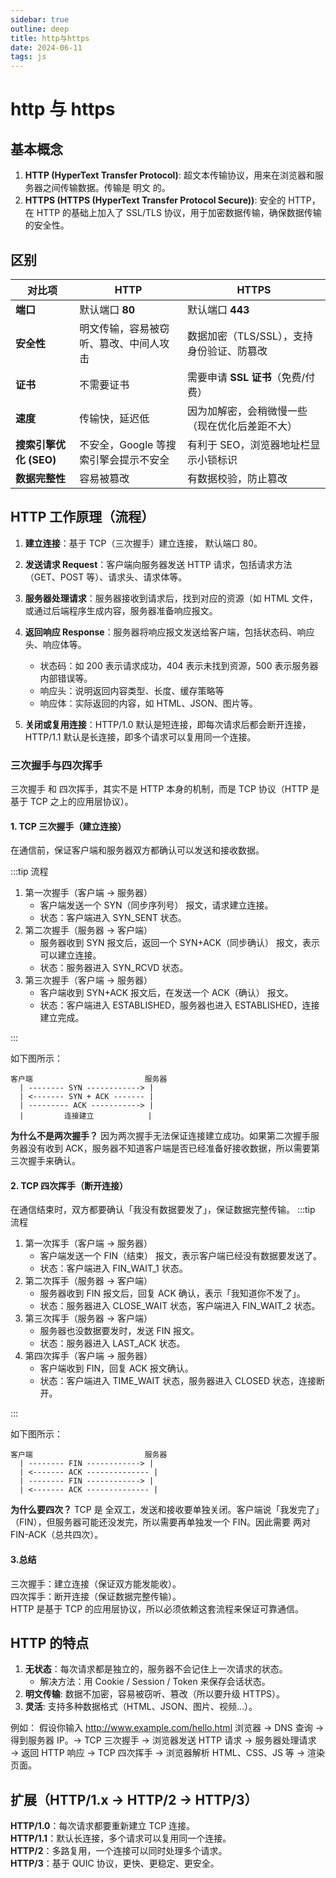 ```yaml
---
sidebar: true
outline: deep
title: http与https
date: 2024-06-11
tags: js
---
```


# http 与 https

## 基本概念

1. **HTTP (HyperText Transfer Protocol)**: 超文本传输协议，用来在浏览器和服务器之间传输数据。传输是 明文 的。
2. **HTTPS (HTTPS (HyperText Transfer Protocol Secure))**: 安全的 HTTP，在 HTTP 的基础上加入了 SSL/TLS 协议，用于加密数据传输，确保数据传输的安全性。

## 区别

| 对比项                 | HTTP                                   | HTTPS                                          |
| ---------------------- | -------------------------------------- | ---------------------------------------------- |
| **端口**               | 默认端口 **80**                        | 默认端口 **443**                               |
| **安全性**             | 明文传输，容易被窃听、篡改、中间人攻击 | 数据加密（TLS/SSL），支持身份验证、防篡改      |
| **证书**               | 不需要证书                             | 需要申请 **SSL 证书**（免费/付费）             |
| **速度**               | 传输快，延迟低                         | 因为加解密，会稍微慢一些（现在优化后差距不大） |
| **搜索引擎优化 (SEO)** | 不安全，Google 等搜索引擎会提示不安全  | 有利于 SEO，浏览器地址栏显示小锁标识           |
| **数据完整性**         | 容易被篡改                             | 有数据校验，防止篡改                           |

## HTTP 工作原理（流程）

1. **建立连接**：基于 TCP（三次握手）建立连接， 默认端口 80。
2. **发送请求 Request**：客户端向服务器发送 HTTP 请求，包括请求方法（GET、POST 等）、请求头、请求体等。
3. **服务器处理请求**：服务器接收到请求后，找到对应的资源（如 HTML 文件，或通过后端程序生成内容，服务器准备响应报文。
4. **返回响应 Response**：服务器将响应报文发送给客户端，包括状态码、响应头、响应体等。

   - 状态码：如 200 表示请求成功，404 表示未找到资源，500 表示服务器内部错误等。
   - 响应头：说明返回内容类型、长度、缓存策略等
   - 响应体：实际返回的内容，如 HTML、JSON、图片等。

5. **关闭或复用连接**：HTTP/1.0 默认是短连接，即每次请求后都会断开连接，HTTP/1.1 默认是长连接，即多个请求可以复用同一个连接。

### 三次握手与四次挥手

三次握手 和 四次挥手，其实不是 HTTP 本身的机制，而是 TCP 协议（HTTP 是基于 TCP 之上的应用层协议）。

#### 1. TCP 三次握手（建立连接）

在通信前，保证客户端和服务器双方都确认可以发送和接收数据。

:::tip 流程

1. 第一次握手（客户端 → 服务器）
   - 客户端发送一个 SYN（同步序列号） 报文，请求建立连接。
   - 状态：客户端进入 SYN_SENT 状态。
2. 第二次握手（服务器 → 客户端）
   - 服务器收到 SYN 报文后，返回一个 SYN+ACK（同步确认） 报文，表示可以建立连接。
   - 状态：服务器进入 SYN_RCVD 状态。
3. 第三次握手（客户端 → 服务器）
   - 客户端收到 SYN+ACK 报文后，在发送一个 ACK（确认） 报文。
   - 状态：客户端进入 ESTABLISHED，服务器也进入 ESTABLISHED，连接建立完成。

:::

如下图所示：

```
客户端                         服务器
  | -------- SYN ------------> |
  | <------- SYN + ACK ------- |
  | --------- ACK -----------> |
  |         连接建立            |

```

**为什么不是两次握手？**
因为两次握手无法保证连接建立成功。如果第二次握手服务器没有收到 ACK，服务器不知道客户端是否已经准备好接收数据，所以需要第三次握手来确认。

#### 2. TCP 四次挥手（断开连接）

在通信结束时，双方都要确认「我没有数据要发了」，保证数据完整传输。
:::tip 流程

1. 第一次挥手（客户端 → 服务器）
   - 客户端发送一个 FIN（结束） 报文，表示客户端已经没有数据要发送了。
   - 状态：客户端进入 FIN_WAIT_1 状态。
2. 第二次挥手（服务器 → 客户端）
   - 服务器收到 FIN 报文后，回复 ACK 确认，表示「我知道你不发了」。
   - 状态：服务器进入 CLOSE_WAIT 状态，客户端进入 FIN_WAIT_2 状态。
3. 第三次挥手（服务器 → 客户端）
   - 服务器也没数据要发时，发送 FIN 报文。
   - 状态：服务器进入 LAST_ACK 状态。
4. 第四次挥手（客户端 → 服务器）
   - 客户端收到 FIN，回复 ACK 报文确认。
   - 状态：客户端进入 TIME_WAIT 状态，服务器进入 CLOSED 状态，连接断开。

:::

如下图所示：

```
客户端                         服务器
  | -------- FIN ------------> |
  | <------- ACK -------------- |
  | -------- FIN ------------> |
  | <------- ACK -------------- |

```

**为什么要四次？** TCP 是 全双工，发送和接收要单独关闭。客户端说「我发完了」（FIN），但服务器可能还没发完，所以需要再单独发一个 FIN。因此需要 两对 FIN-ACK（总共四次）。

#### 3.总结

三次握手：建立连接（保证双方能发能收）。  
四次挥手：断开连接（保证数据完整传输）。  
HTTP 是基于 TCP 的应用层协议，所以必须依赖这套流程来保证可靠通信。

## HTTP 的特点

1. **无状态**：每次请求都是独立的，服务器不会记住上一次请求的状态。
   - 解决方法：用 Cookie / Session / Token 来保存会话状态。
2. **明文传输**: 数据不加密，容易被窃听、篡改（所以要升级 HTTPS）。
3. **灵活**: 支持多种数据格式（HTML、JSON、图片、视频…）。

例如： 假设你输入 http://www.example.com/hello.html
浏览器 → DNS 查询 → 得到服务器 IP。→ TCP 三次握手 → 浏览器发送 HTTP 请求 → 服务器处理请求 → 返回 HTTP 响应 → TCP 四次挥手 → 浏览器解析 HTML、CSS、JS 等 → 渲染页面。

## 扩展（HTTP/1.x → HTTP/2 → HTTP/3）

**HTTP/1.0**：每次请求都要重新建立 TCP 连接。  
**HTTP/1.1**：默认长连接，多个请求可以复用同一个连接。  
**HTTP/2**：多路复用，一个连接可以同时处理多个请求。  
**HTTP/3**：基于 QUIC 协议，更快、更稳定、更安全。
